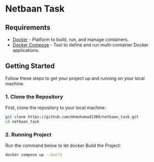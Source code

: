 # Netbaan Task


## Requirements

- [Docker](https://www.docker.com/get-started) - Platform to build, run, and manage containers.
- [Docker Compose](https://docs.docker.com/compose/install/) - Tool to define and run multi-container Docker applications.

## Getting Started

Follow these steps to get your project up and running on your local machine.

### 1. Clone the Repository

First, clone the repository to your local machine:

```bash
git clone https://github.com/mhmohamad1380/netbaan_task.git
cd netbaan_task
```
### 2. Running Project

Run the command below to let docker Build the Project:

```bash
docker compose up --build
```
